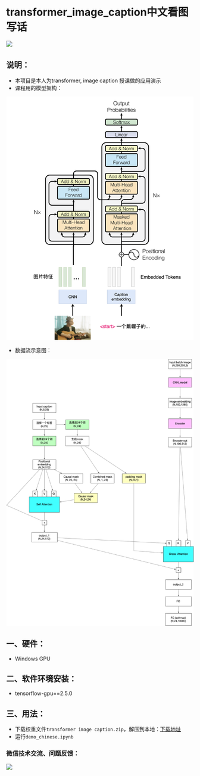 # transformer_image_caption中文看图写话

![](https://enpei-md.oss-cn-hangzhou.aliyuncs.com/img20220909205358.png?x-oss-process=style/wp)





## 说明：

* 本项目是本人为transformer, image caption 授课做的应用演示
* 课程用的模型架构：

![](./model.png)



* 数据流示意图：

![image_caption](image_caption.jpg)

## 一、硬件：

* Windows GPU

## 二、软件环境安装：

* tensorflow-gpu==2.5.0

## 三、用法：

* 下载权重文件`transformer image caption.zip`，解压到本地：[下载地址](https://github.com/enpeizhao/CVprojects/releases)
* 运行`demo_chinese.ipynb`



### 微信技术交流、问题反馈：

<img src="https://enpei-md.oss-cn-hangzhou.aliyuncs.com/imgIMG_5862.JPG?x-oss-process=style/wp" style="width:200px;" />

